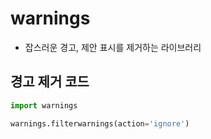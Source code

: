 # warnings

- 잡스러운 경고, 제안 표시를 제거하는 라이브러리

## 경고 제거 코드

```python
import warnings

warnings.filterwarnings(action='ignore')
```